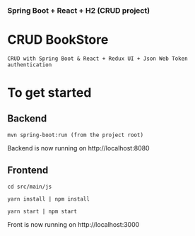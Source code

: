 ### Spring Boot + React + H2 (CRUD project)

# CRUD BookStore
```
CRUD with Spring Boot & React + Redux UI + Json Web Token authentication
```
# To get started

## Backend

```
mvn spring-boot:run (from the project root)
```
Backend is now running on http://localhost:8080

## Frontend
```
cd src/main/js

yarn install | npm install

yarn start | npm start
```
Front is now running on http://localhost:3000
